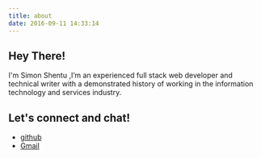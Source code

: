 ```yaml
---
title: about
date: 2016-09-11 14:33:14
---
```


## Hey There!
I'm Simon Shentu ,I’m an experienced full stack web developer and technical writer with a demonstrated history of working in the information technology and services industry.

## Let's connect and chat!
- [github](https://github.com/ttsths)
- [Gmail](mailto:shentuhaisan@gmail.com)